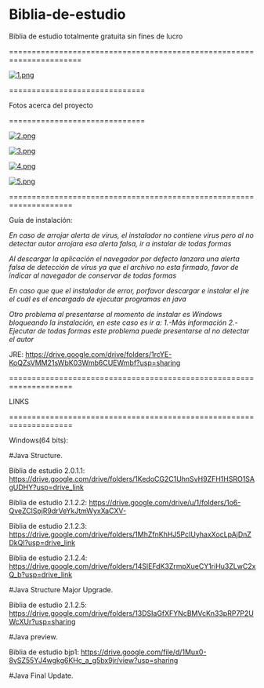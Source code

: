 # Biblia-de-estudio
Biblia de estudio totalmente gratuita sin fines de lucro

======================================================================


[![1.png](https://i.postimg.cc/XJpjRPX0/1.png)](https://postimg.cc/8JggWthy)


==============================

Fotos acerca del proyecto

==============================

[![2.png](https://i.postimg.cc/2jnR1YsK/2.png)](https://postimg.cc/7bPQRFY3)

[![3.png](https://i.postimg.cc/kg1L0gSB/3.png)](https://postimg.cc/CR8vDYmg)

[![4.png](https://i.postimg.cc/qMQFKvjj/4.png)](https://postimg.cc/56YpdbcC)

[![5.png](https://i.postimg.cc/3N1t2tCd/5.png)](https://postimg.cc/QKBg3kz3)

====================================================================

Guía de instalación:

*En caso de arrojar alerta de virus, el instalador no contiene virus 
pero al no detectar autor arrojara esa alerta falsa, ir a instalar 
de todas formas*


*Al descargar la aplicación el navegador por defecto lanzara una alerta falsa de detección de virus 
ya que el archivo no esta firmado, favor de indicar al navegador de conservar de todas formas*

*En caso que que el instalador de error, porfavor descargar e instalar el jre el cuál es el encargado 
de ejecutar programas en java*

*Otro problema al presentarse al momento de instalar es Windows bloqueando la instalación, en este caso es ir a:
1.-Más información
2.-Ejecutar de todas formas
este problema puede presentarse al no detectar el autor*

JRE: https://drive.google.com/drive/folders/1rcYE-KoQZsVMM21sWbK03Wmb6CUEWmbf?usp=sharing

====================================================================

LINKS

====================================================================

Windows(64 bits):

#Java Structure.

Biblia de estudio 2.0.1.1: https://drive.google.com/drive/folders/1KedoCG2C1UhnSvH9ZFH1HSRO1SAgUDHY?usp=drive_link

Biblia de estudio 2.1.2.2: https://drive.google.com/drive/u/1/folders/1o6-QveZClSpjR9drVeYkJtmWyxXaCXV-

Biblia de estudio 2.1.2.3: https://drive.google.com/drive/folders/1MhZfnKhHJ5PcIUyhaxXocLpAjDnZDkQl?usp=drive_link

Biblia de estudio 2.1.2.4: https://drive.google.com/drive/folders/14SlEFdK3ZrmpXueCY1riHu3ZLwC2xQ_b?usp=drive_link


#Java Structure Major Upgrade.

Biblia de estudio 2.1.2.5: https://drive.google.com/drive/folders/13DSIaGfXFYNcBMVcKn33pRP7P2UWcXUr?usp=sharing

#Java preview.

Biblia de estudio bjp1: https://drive.google.com/file/d/1Mux0-8vSZ55YJ4wgkg6KHc_a_g5bx9jr/view?usp=sharing

#Java Final Update.
